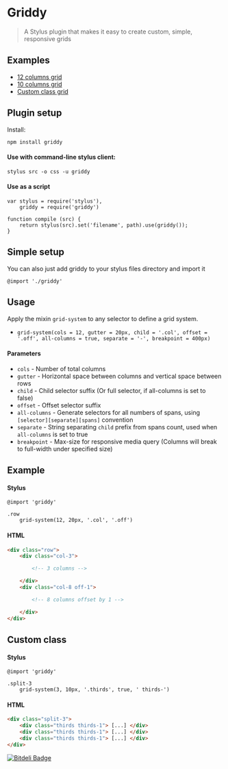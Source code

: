 # Griddy

> A Stylus plugin that makes it easy to create custom, simple, responsive grids

## Examples

* [12 columns grid](http://tancredi.github.io/griddy/examples/12-col-grid.html)
* [10 columns grid](http://tancredi.github.io/griddy/examples/10-col-grid.html)
* [Custom class grid](http://tancredi.github.io/griddy/examples/custom-class.html)

## Plugin setup

Install:

```npm install griddy```

#### Use with command-line stylus client:

```stylus src -o css -u griddy```

#### Use as a script

```
var stylus = require('stylus'),
    griddy = require('griddy')

function compile (src) {
    return stylus(src).set('filename', path).use(griddy());
}
```

## Simple setup

You can also just add griddy to your stylus files directory and import it

```
@import './griddy'
```

## Usage

Apply the mixin `grid-system` to any selector to define a grid system.

* `grid-system(cols = 12, gutter = 20px, child = '.col', offset = '.off', all-columns = true, separate = '-', breakpoint = 400px)`

#### Parameters

* `cols` - Number of total columns
* `gutter` - Horizontal space between columns and vertical space between rows
* `child` - Child selector suffix (Or full selector, if all-columns is set to false)
* `offset` - Offset selector suffix
* `all-columns` - Generate selectors for all numbers of spans, using `[selector][separate][spans]` convention
* `separate` - String separating `child` prefix from spans count, used when `all-columns` is set to true
* `breakpoint` - Max-size for responsive media query (Columns will break to full-width under specified size)

## Example

#### Stylus

```
@import 'griddy'

.row
    grid-system(12, 20px, '.col', '.off')
```

#### HTML

```html
<div class="row">
    <div class="col-3">

        <!-- 3 columns -->

    </div>
    <div class="col-8 off-1">

        <!-- 8 columns offset by 1 -->

    </div>
</div>
```

## Custom class

#### Stylus

```
@import 'griddy'

.split-3
    grid-system(3, 10px, '.thirds', true, ' thirds-')
```

#### HTML

```html
<div class="split-3">
    <div class="thirds thirds-1"> [...] </div>
    <div class="thirds thirds-1"> [...] </div>
    <div class="thirds thirds-1"> [...] </div>
</div>
```


[![Bitdeli Badge](https://d2weczhvl823v0.cloudfront.net/tancredi/griddy/trend.png)](https://bitdeli.com/free "Bitdeli Badge")